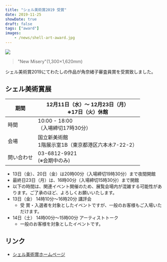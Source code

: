 ```yaml
---
title: "シェル美術賞2019 受賞"
date: 2019-11-25
showDate: true
draft: false
tags: ["award"]
images:
    - /news/shell-art-award.jpg
---
```


![](/news/shell-art-award.jpg)

> "New Misery"(1,300×1,620mm)

シェル美術賞2019にてわたしの作品が角奈緒子審査員賞を受賞致しました。

## シェル美術賞展

| 期間    | 12月11日（水）～ 12月23日（月）<br>※17日（火）休館 |
| ----- | --------------------------------- |
| 時間    | 10:00 - 18:00<br>（入場締切17時30分）     |
| 会場    | 国立新美術館<br>1階展示室1B（東京都港区六本木7-22-2） |
| 問い合わせ | 03-6812-9921 <br> (※会期中のみ)        |

<!--
- 会期
  - 12月11日（水）～ 12月23日（月）
  - ※17日（火）休館
- 時間
  - 10時00分から18時00分（入場締切17時30分）
- 会場
  - 国立新美術館 1階展示室1B（東京都港区六本木7-22-2）
- TEL
  - 03-6812-9921 (※会期中のみ)
-->

* 13日（金）、20日（金）は20時00分（入場締切19時30分）まで夜間開館
* 最終日23日（月）は、16時00分（入場締切15時30分）まで開館
* 以下の時間は、関連イベント開催のため、展覧会場内が混雑する可能性があります。ご了承のほど、よろしくお願いいたします。
* 13日（金） 14時10分～16時20分 講評会
  * 受  賞・入選者を対象としたイベントですが、一般のお客様もご入場いただけます。
* 14日（土） 14時00分～15時00分 アーティストトーク
  * 一般のお客様を対象としたイベントです。

## リンク

* [シェル美術賞ホームページ](https://www.idss.co.jp/enjoy/culture_art/art/)
